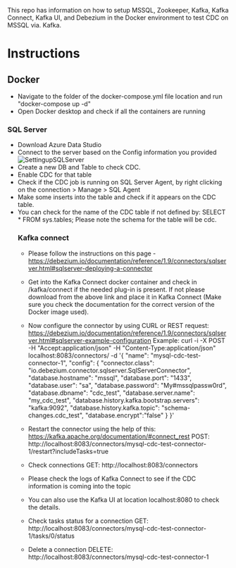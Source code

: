 This repo has information on how to setup MSSQL, Zookeeper, Kafka, Kafka Connect, Kafka UI, and Debezium in the Docker environment to test CDC on MSSQL via. Kafka.

# Instructions

## Docker
- Navigate to the folder of the docker-compose.yml file location and run "docker-compose up -d"
- Open Docker desktop and check if all the containers are running

### SQL Server
- Download Azure Data Studio
- Connect to the server based on the Config information you provided
![SettingupSQLServer](images/AzureDSExampleSetup.png)
- Create a new DB and Table to check CDC.
- Enable CDC for that table
- Check if the CDC job is running on SQL Server Agent, by right clicking on the connection > Manage > SQL Agent
- Make some inserts into the table and check if it appears on the CDC table.
- You can check for the name of the CDC table if not defined by: SELECT * FROM sys.tables; Please note the schema for the table will be cdc.<table name>

### Kafka connect
- Please follow the instructions on this page - https://debezium.io/documentation/reference/1.9/connectors/sqlserver.html#sqlserver-deploying-a-connector
- Get into the Kafka Connect docker container and check in /kafka/connect if the needed plug-in is present. If not please download from the above link and place it in Kafka Connect (Make sure you check the documentation for the correct version of the Docker image used).
- Now configure the connector by using CURL or REST request: https://debezium.io/documentation/reference/1.9/connectors/sqlserver.html#sqlserver-example-configuration
Example: curl -i -X POST -H "Accept:application/json" -H "Content-Type:application/json" localhost:8083/connectors/ -d '{
  "name": "mysql-cdc-test-connector-1",
  "config": {
    "connector.class": "io.debezium.connector.sqlserver.SqlServerConnector",
    "database.hostname": "mssql",
    "database.port": "1433",
    "database.user": "sa",
    "database.password": "My#mssqlpassw0rd",
    "database.dbname": "cdc_test",
    "database.server.name": "my_cdc_test",
    "database.history.kafka.bootstrap.servers": "kafka:9092",
    "database.history.kafka.topic": "schema-changes.cdc_test",
    "database.encrypt":"false"
  }
}'
- Restart the connector using the help of this: https://kafka.apache.org/documentation/#connect_rest
POST: http://localhost:8083/connectors/mysql-cdc-test-connector-1/restart?includeTasks=true
- Check connections
GET: http://localhost:8083/connectors
- Please check the logs of Kafka Connect to see if the CDC information is coming into the topic
- You can also use the Kafka UI at location localhost:8080 to check the details.

- Check tasks status for a connection
GET: http://localhost:8083/connectors/mysql-cdc-test-connector-1/tasks/0/status
- Delete a connection
DELETE: http://localhost:8083/connectors/mysql-cdc-test-connector-1


